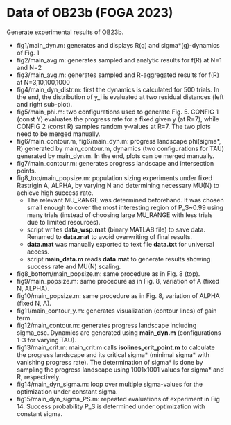 # Data of OB23b (FOGA 2023)
Generate experimental results of OB23b.

* fig1/main_dyn.m: generates and displays R(g) and sigma*(g)-dynamics of Fig. 1
* fig2/main_avg.m: generates sampled and analytic results for f(R) at N=1 and N=2
* fig3/main_avg.m: generates sampled and R-aggregated results for f(R) at N=3,10,100,1000 
* fig4/main_dyn_distr.m: first the dynamics is calculated for 500 trials. In the end, the distribution of y_i is evaluated at two residual distances (left and right sub-plot).
* fig5/main_phi.m: two configurations used to generate Fig. 5. CONFIG 1 (const Y) evaluates the progress rate for a fixed given y (at R=7), while CONFIG 2 (const R) samples random y-values at R=7. The two plots need to be merged manually.
* fig6/main_contour.m, fig6/main_dyn.m: progress landscape phi(sigma*, R) generated by main_contour.m, dynamics (two configurations for TAU) generated by main_dyn.m. In the end, plots can be merged manually.
* fig7/main_contour.m: generates progress landscape and intersection points.
* fig8_top/main_popsize.m: population sizing experiments under fixed Rastrigin A, ALPHA, by varying N and determining necessary MU(N) to achieve high success rate.
	* The relevant MU_RANGE was determined beforehand. It was chosen small enough to cover the most interesting region of P_S~0.99 using many trials (instead of choosing large MU_RANGE with less trials due to limited resources).
	* script writes **data_wsp.mat** (binary MATLAB file) to save data. Renamed to **data.mat** to avoid overwriting of final results.
	* **data.mat**  was manually exported to text file **data.txt** for universal access.
	* script **main_data.m** reads **data.mat** to generate results showing success rate and MU(N) scaling.
* fig8_bottom/main_popsize.m: same procedure as in Fig. 8 (top).
* fig9/main_popsize.m: same procedure as in Fig. 8, variation of A (fixed N, ALPHA).
* fig10/main_popsize.m: same procedure as in Fig. 8, variation of ALPHA (fixed N, A).
* fig11/main_contour_y.m: generates visualization (contour lines) of gain term.
* fig12/main_contour.m: generates progress landscape including sigma_esc. Dynamics are generated using **main_dyn.m** (configurations 1-3 for varying TAU).
* fig13/main_crit.m: main_crit.m calls **isolines_crit_point.m** to calculate the progress landscape and its critical sigma* (minimal sigma* with vanishing progress rate).
The determination of sigma* is done by sampling the progress landscape using 1001x1001 values for sigma* and R, respectively.
* fig14/main_dyn_sigma.m: loop over multiple sigma-values for the optimization under constant sigma.
* fig15/main_dyn_sigma_PS.m: repeated evaluations of experiment in Fig 14. Success probability P_S is determined under optimization with constant sigma.